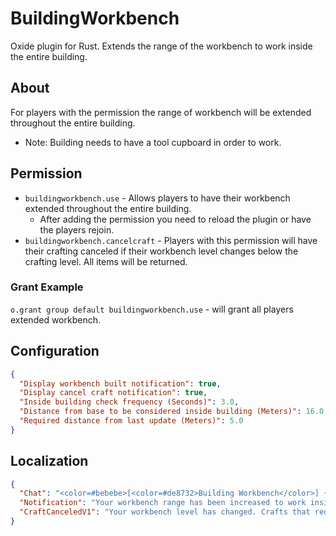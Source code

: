 # BuildingWorkbench

Oxide plugin for Rust. Extends the range of the workbench to work inside the entire building.

## About

For players with the permission the range of workbench will be extended throughout the entire building.

* Note: Building needs to have a tool cupboard in order to work.

## Permission

* `buildingworkbench.use` - Allows players to have their workbench extended throughout the entire building.
  * After adding the permission you need to reload the plugin or have the players rejoin.
* `buildingworkbench.cancelcraft` - Players with this permission will have their crafting canceled if their workbench level changes below the crafting level. All items will be returned.

### Grant Example

 `o.grant group default buildingworkbench.use` - will grant all players extended workbench.

## Configuration

```json
{
  "Display workbench built notification": true,
  "Display cancel craft notification": true,
  "Inside building check frequency (Seconds)": 3.0,
  "Distance from base to be considered inside building (Meters)": 16.0,
  "Required distance from last update (Meters)": 5.0
}
```

## Localization

```json
{
  "Chat": "<color=#bebebe>[<color=#de8732>Building Workbench</color>] {0}</color>",
  "Notification": "Your workbench range has been increased to work inside your building",
  "CraftCanceledV1": "Your workbench level has changed. Crafts that required a higher level have been cancelled."
}
```
